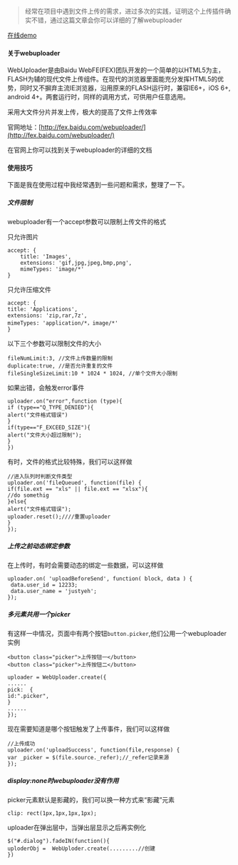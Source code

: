 >经常在项目中遇到文件上传的需求，进过多次的实践，证明这个上传插件确实不错，通过这篇文章会你可以详细的了解webuploader

[在线demo](./demo/index.html)

#### 关于webuploader

WebUploader是由Baidu WebFE(FEX)团队开发的一个简单的以HTML5为主，FLASH为辅的现代文件上传组件。在现代的浏览器里面能充分发挥HTML5的优势，同时又不摒弃主流IE浏览器，沿用原来的FLASH运行时，兼容IE6+，iOS 6+, android 4+。两套运行时，同样的调用方式，可供用户任意选用。

采用大文件分片并发上传，极大的提高了文件上传效率

官网地址：[http://fex.baidu.com/webuploader/](http://fex.baidu.com/webuploader/)

在官网上你可以找到关于webuploader的详细的文档

#### 使用技巧

下面是我在使用过程中我经常遇到一些问题和需求，整理了一下。

##### 文件限制

webuploader有一个accept参数可以限制上传文件的格式

只允许图片
```
accept: {
    title: 'Images',
    extensions: 'gif,jpg,jpeg,bmp,png',
    mimeTypes: 'image/*'
}
```

只允许压缩文件
```
accept: {
title: 'Applications',
extensions: 'zip,rar,7z',
mimeTypes: 'application/*，image/*'
}
```

以下三个参数可以限制文件的大小
```
fileNumLimit:3, //文件上传数量的限制
duplicate:true, //是否允许重复的文件
fileSingleSizeLimit:10 * 1024 * 1024, //单个文件大小限制
```

如果出错，会触发error事件
```
uploader.on("error",function (type){ 
if (type=="Q_TYPE_DENIED"){
alert("文件格式错误")
}
if(type=="F_EXCEED_SIZE"){
alert("文件大小超过限制");
}
})
```

有时，文件的格式比较特殊，我们可以这样做
```
//进入队列时判断文件类型
uploader.on('fileQueued', function(file) {
if(file.ext == "xls" || file.ext == "xlsx"){
//do somethig
}else{
alert("文件格式错误");
uploader.reset();////重置uploader
}
});
```

##### 上传之前动态绑定参数 

在上传时，有时会需要动态的绑定一些数据，可以这样做
```
uploader.on( 'uploadBeforeSend', function( block, data ) {
 data.user_id = 12233;
 data.user_name = 'justyeh';
});
```

##### 多元素共用一个picker

有这样一中情况，页面中有两个按钮`button.picker`,他们公用一个webuploader实例

```
<button class="picker">上传按钮一</button>
<button class="picker">上传按钮二</button>
```

```
uploader = WebUploader.create({
......
pick:  {
id:".picker",
}
......
});
```

现在需要知道是哪个按钮触发了上传事件，我们可以这样做
```
//上传成功
uploader.on('uploadSuccess', function(file,response) {
var _picker = $(file.source._refer);//_refer记录来源
});
```


##### display:none时webuploader没有作用

picker元素默认是影藏的，我们可以换一种方式来“影藏”元素
```
clip: rect(1px,1px,1px,1px);
```

uploader在弹出层中，当弹出层显示之后再实例化
```
$("#.dialog").fadeIN(function(){
uploderObj =  WebUploder.create(.........//创建
})
```
